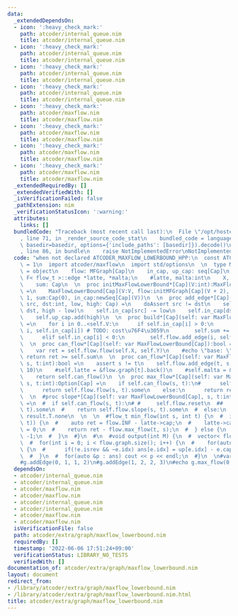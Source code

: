 ```yaml
---
data:
  _extendedDependsOn:
  - icon: ':heavy_check_mark:'
    path: atcoder/internal_queue.nim
    title: atcoder/internal_queue.nim
  - icon: ':heavy_check_mark:'
    path: atcoder/internal_queue.nim
    title: atcoder/internal_queue.nim
  - icon: ':heavy_check_mark:'
    path: atcoder/internal_queue.nim
    title: atcoder/internal_queue.nim
  - icon: ':heavy_check_mark:'
    path: atcoder/internal_queue.nim
    title: atcoder/internal_queue.nim
  - icon: ':heavy_check_mark:'
    path: atcoder/maxflow.nim
    title: atcoder/maxflow.nim
  - icon: ':heavy_check_mark:'
    path: atcoder/maxflow.nim
    title: atcoder/maxflow.nim
  - icon: ':heavy_check_mark:'
    path: atcoder/maxflow.nim
    title: atcoder/maxflow.nim
  - icon: ':heavy_check_mark:'
    path: atcoder/maxflow.nim
    title: atcoder/maxflow.nim
  _extendedRequiredBy: []
  _extendedVerifiedWith: []
  _isVerificationFailed: false
  _pathExtension: nim
  _verificationStatusIcon: ':warning:'
  attributes:
    links: []
  bundledCode: "Traceback (most recent call last):\n  File \"/opt/hostedtoolcache/Python/3.10.8/x64/lib/python3.10/site-packages/onlinejudge_verify/documentation/build.py\"\
    , line 71, in _render_source_code_stat\n    bundled_code = language.bundle(stat.path,\
    \ basedir=basedir, options={'include_paths': [basedir]}).decode()\n  File \"/opt/hostedtoolcache/Python/3.10.8/x64/lib/python3.10/site-packages/onlinejudge_verify/languages/nim.py\"\
    , line 86, in bundle\n    raise NotImplementedError\nNotImplementedError\n"
  code: "when not declared ATCODER_MAXFLOW_LOWERBOUND_HPP:\n  const ATCODER_MAXFLOW_LOWERBOUND_HPP*\
    \ = 1\n  import atcoder/maxflow\n  import std/options\n  \n  type MaxFlowLowerBound*[Cap]\
    \ = object\n    flow: MFGraph[Cap]\n    in_cap, up_cap: seq[Cap]\n    #typename\
    \ F< flow_t >::edge *latte, *malta;\n    #latte, malta:int\n    X, Y, V: int\n\
    \    sum: Cap\n  \n  proc initMaxFlowLowerBound*[Cap](V:int):MaxFlowLowerBound[Cap]\
    \ =\n    MaxFlowLowerBound[Cap](V:V, flow:initMFGraph[Cap](V + 2), X:V, Y:V +\
    \ 1, sum:Cap(0), in_cap:newSeq[Cap](V))\n  \n  proc add_edge*[Cap](self: var MaxFlowLowerBound[Cap],\
    \ src, dst:int, low, high: Cap) =\n    doAssert src != dst\n    self.flow.add_edge(src,\
    \ dst, high - low)\n    self.in_cap[src] -= low\n    self.in_cap[dst] += low\n\
    \    self.up_cap.add(high)\n  \n  proc build*[Cap](self: var MaxFlowLowerBound[Cap])\
    \ =\n    for i in 0..<self.V:\n      if self.in_cap[i] > 0:\n        self.flow.add_edge(self.X,\
    \ i, self.in_cap[i]) # TODO: cost\u76F4\u3059\n        self.sum += self.in_cap[i]\n\
    \      elif self.in_cap[i] < 0:\n        self.flow.add_edge(i, self.Y, -self.in_cap[i])\n\
    \  \n  proc can_flow*[Cap](self: var MaxFlowLowerBound[Cap]):bool =\n    self.build()\n\
    \    var ret = self.flow.flow(self.X, self.Y)\n    #echo \"base: \", ret\n   \
    \ return ret >= self.sum\n  \n  proc can_flow*[Cap](self: var MaxFlowLowerBound[Cap],\
    \ s, t:int):bool =\n    assert s != t\n    self.flow.add_edge(t, s, Cap.high div\
    \ 10)\n    #self.latte = &flow.graph[t].back()\n    #self.malta = &flow.graph[s].back()\n\
    \    return self.can_flow()\n  \n  proc max_flow*[Cap](self: var MaxFlowLowerBound[Cap],\
    \ s, t:int):Option[Cap] =\n    if self.can_flow(s, t):\n#      self.flow.reset\n\
    \      return self.flow.flow(s, t).some\n    else:\n      return result.T.none\n\
    \  \n  #proc slope*[Cap](self: var MaxFlowLowerBound[Cap], s, t:int):Option[seq[Cap]]\
    \ =\n  #  if self.can_flow(s, t):\n# #     self.flow.reset\n  ##    return self.flow.slope(s,\
    \ t).some\n  #    return self.flow.slope(s, t).some\n  #  else:\n  #    return\
    \ result.T.none\n  \n  \n  #flow_t min_flow(int s, int t) {\n  #  if(can_flow(s,\
    \ t)) {\n  #    auto ret = flow.INF - latte->cap;\n  #    latte->cap = malta->cap\
    \ = 0;\n  #    return ret - flow.max_flow(t, s);\n  #  } else {\n  #    return\
    \ -1;\n  #  }\n  #}\n  #\n  #void output(int M) {\n  #  vector< flow_t > ans(M);\n\
    \  #  for(int i = 0; i < flow.graph.size(); i++) {\n  #    for(auto &e : flow.graph[i])\
    \ {\n  #      if(!e.isrev && ~e.idx) ans[e.idx] = up[e.idx] - e.cap;\n  #    }\n\
    \  #  }\n  #  for(auto &p : ans) cout << p << endl;\n  #}\n  \n#var g = initMaxFlowLowerBound[int](3)\n\
    #g.addEdge(0, 1, 1, 2)\n#g.addEdge(1, 2, 2, 3)\n#echo g.max_flow(0, 2)\n\n"
  dependsOn:
  - atcoder/internal_queue.nim
  - atcoder/internal_queue.nim
  - atcoder/maxflow.nim
  - atcoder/maxflow.nim
  - atcoder/internal_queue.nim
  - atcoder/internal_queue.nim
  - atcoder/maxflow.nim
  - atcoder/maxflow.nim
  isVerificationFile: false
  path: atcoder/extra/graph/maxflow_lowerbound.nim
  requiredBy: []
  timestamp: '2022-06-06 17:51:24+09:00'
  verificationStatus: LIBRARY_NO_TESTS
  verifiedWith: []
documentation_of: atcoder/extra/graph/maxflow_lowerbound.nim
layout: document
redirect_from:
- /library/atcoder/extra/graph/maxflow_lowerbound.nim
- /library/atcoder/extra/graph/maxflow_lowerbound.nim.html
title: atcoder/extra/graph/maxflow_lowerbound.nim
---
```

